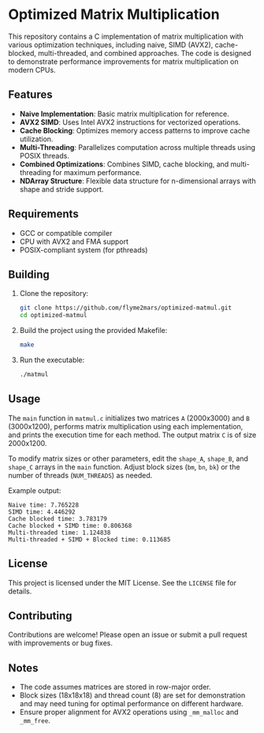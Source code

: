 # Optimized Matrix Multiplication 

This repository contains a C implementation of matrix multiplication with various optimization techniques, including naive, SIMD (AVX2), cache-blocked, multi-threaded, and combined approaches. The code is designed to demonstrate performance improvements for matrix multiplication on modern CPUs.

## Features

- **Naive Implementation**: Basic matrix multiplication for reference.
- **AVX2 SIMD**: Uses Intel AVX2 instructions for vectorized operations.
- **Cache Blocking**: Optimizes memory access patterns to improve cache utilization.
- **Multi-Threading**: Parallelizes computation across multiple threads using POSIX threads.
- **Combined Optimizations**: Combines SIMD, cache blocking, and multi-threading for maximum performance.
- **NDArray Structure**: Flexible data structure for n-dimensional arrays with shape and stride support.

## Requirements

- GCC or compatible compiler
- CPU with AVX2 and FMA support
- POSIX-compliant system (for pthreads)

## Building

1. Clone the repository:
   ```bash
   git clone https://github.com/flyme2mars/optimized-matmul.git
   cd optimized-matmul
   ```

2. Build the project using the provided Makefile:
   ```bash
   make
   ```

3. Run the executable:
   ```bash
   ./matmul
   ```

## Usage

The `main` function in `matmul.c` initializes two matrices `A` (2000x3000) and `B` (3000x1200), performs matrix multiplication using each implementation, and prints the execution time for each method. The output matrix `C` is of size 2000x1200.

To modify matrix sizes or other parameters, edit the `shape_A`, `shape_B`, and `shape_C` arrays in the `main` function. Adjust block sizes (`bm`, `bn`, `bk`) or the number of threads (`NUM_THREADS`) as needed.

Example output:
```
Naive time: 7.765228
SIMD time: 4.446292
Cache blocked time: 3.783179
Cache blocked + SIMD time: 0.806368
Multi-threaded time: 1.124838
Multi-threaded + SIMD + Blocked time: 0.113685
```

## License

This project is licensed under the MIT License. See the `LICENSE` file for details.

## Contributing

Contributions are welcome! Please open an issue or submit a pull request with improvements or bug fixes.

## Notes

- The code assumes matrices are stored in row-major order.
- Block sizes (18x18x18) and thread count (8) are set for demonstration and may need tuning for optimal performance on different hardware.
- Ensure proper alignment for AVX2 operations using `_mm_malloc` and `_mm_free`.
